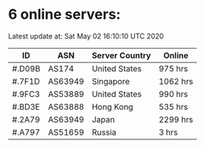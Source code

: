 # 6 online servers:

Latest update at: Sat May 02 16:10:10 UTC 2020

| ID | ASN | Server Country | Online |
| -- | --- | -------------- | ------ |
| #.D09B | AS174 | United States | 975 hrs |
| #.7F1D | AS63949 | Singapore | 1062 hrs |
| #.9FC3 | AS53889 | United States | 990 hrs |
| #.BD3E | AS63888 | Hong Kong | 535 hrs |
| #.2A79 | AS63949 | Japan | 2299 hrs |
| #.A797 | AS51659 | Russia | 3 hrs |

